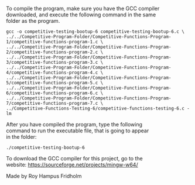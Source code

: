 
To compile the program, make sure you have the GCC compiler  
downloaded, and execute the following command in the same  
folder as the program.

```
gcc -o competitive-testing-bootup-6 competitive-testing-bootup-6.c \
../../Competitive-Program-Folder/Competitive-Functions-Program-1/competitive-functions-program-1.c \
../../Competitive-Program-Folder/Competitive-Functions-Program-2/competitive-functions-program-2.c \
../../Competitive-Program-Folder/Competitive-Functions-Program-3/competitive-functions-program-3.c \
../../Competitive-Program-Folder/Competitive-Functions-Program-4/competitive-functions-program-4.c \
../../Competitive-Program-Folder/Competitive-Functions-Program-5/competitive-functions-program-5.c \
../../Competitive-Program-Folder/Competitive-Functions-Program-6/competitive-functions-program-6.c \
../../Competitive-Program-Folder/Competitive-Functions-Program-7/competitive-functions-program-7.c \
../Competitive-Functions-Testing-6/competitive-functions-testing-6.c -lm
```

After you have compiled the program, type the following  
command to run the executable file, that is going to appear  
in the folder:

```
./competitive-testing-bootup-6
```

To download the GCC compiler for this project, go to the  
website: https://sourceforge.net/projects/mingw-w64/

Made by Roy Hampus Fridholm
